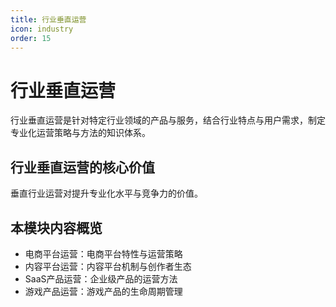 ```yaml
---
title: 行业垂直运营
icon: industry
order: 15
---
```


# 行业垂直运营

行业垂直运营是针对特定行业领域的产品与服务，结合行业特点与用户需求，制定专业化运营策略与方法的知识体系。

## 行业垂直运营的核心价值

垂直行业运营对提升专业化水平与竞争力的价值。

## 本模块内容概览

- 电商平台运营：电商平台特性与运营策略
- 内容平台运营：内容平台机制与创作者生态
- SaaS产品运营：企业级产品的运营方法
- 游戏产品运营：游戏产品的生命周期管理

